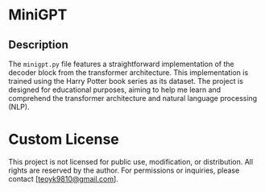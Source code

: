 # MiniGPT

## Description
The `minigpt.py` file features a straightforward implementation of the decoder block from the transformer architecture. This implementation is trained using the Harry Potter book series as its dataset. The project is designed for educational purposes, aiming to help me learn and comprehend the transformer architecture and natural language processing (NLP).

# Custom License

This project is not licensed for public use, modification, or distribution. All rights are reserved by the author.
For permissions or inquiries, please contact [teoyk9810@gmail.com].
